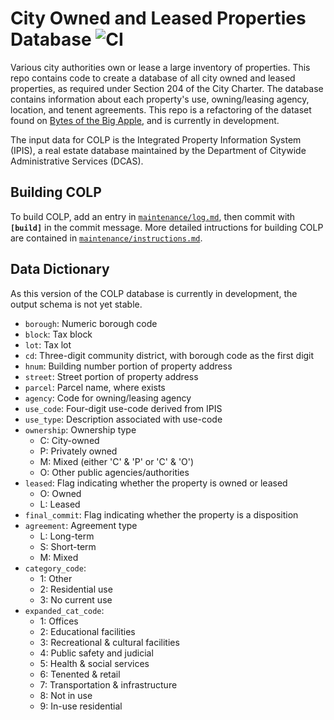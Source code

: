 # City Owned and Leased Properties Database ![CI](https://github.com/NYCPlanning/db-colp/workflows/CI/badge.svg)

Various city authorities own or lease a large inventory of properties. This repo contains code to create a database of all city owned and leased properties, as required under Section 204 of the City Charter. The database contains information about each property's use, owning/leasing agency, location, and tenent agreements. This repo is a refactoring of the dataset found on [Bytes of the Big Apple](https://www1.nyc.gov/site/planning/about/publications/colp.page), and is currently in development.

The input data for COLP is the Integrated Property Information System (IPIS), a real estate database maintained by the Department of Citywide Administrative Services (DCAS).

## Building COLP
To build COLP, add an entry in [`maintenance/log.md`](https://github.com/NYCPlanning/db-colp/blob/master/maintenance/log.md), then commit with **`[build]`** in the commit message. More detailed intructions for building COLP are contained in [`maintenance/instructions.md`](https://github.com/NYCPlanning/db-colp/blob/master/maintenance/instructions.md).

## Data Dictionary
As this version of the COLP database is currently in development, the output schema is not yet stable.

+ `borough`: Numeric borough code
+ `block`: Tax block
+ `lot`: Tax lot
+ `cd`: Three-digit community district, with borough code as the first digit
+ `hnum`: Building number portion of property address
+ `street`: Street portion of property address
+ `parcel`: Parcel name, where exists
+ `agency`: Code for owning/leasing agency
+ `use_code`: Four-digit use-code derived from IPIS
+ `use_type`: Description associated with use-code
+ `ownership`: Ownership type
    + C: City-owned
    + P: Privately owned
    + M: Mixed (either 'C' & 'P' or 'C' & 'O')
    + O: Other public agencies/authorities
+ `leased`: Flag indicating whether the property is owned or leased
    + O: Owned
    + L: Leased
+ `final_commit`: Flag indicating whether the property is a disposition
+ `agreement`: Agreement type
    + L: Long-term
    + S: Short-term
    + M: Mixed
+ `category_code`:
    + 1: Other
    + 2: Residential use
    + 3: No current use
+ `expanded_cat_code`:
    + 1: Offices
    + 2: Educational facilities
    + 3: Recreational & cultural facilities
    + 4: Public safety and judicial
    + 5: Health & social services
    + 6: Tenented & retail
    + 7: Transportation & infrastructure
    + 8: Not in use
    + 9: In-use residential
